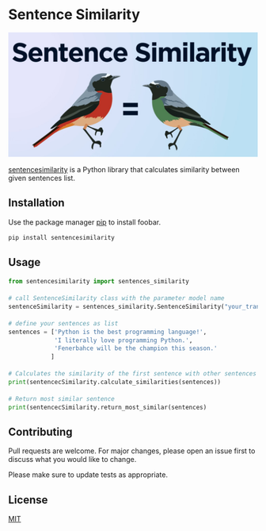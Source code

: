 # Sentence Similarity

<p align="center">
  <img src="logo/sentencesim.jpg" />
</p>


[sentencesimilarity](https://pypi.org/project/sentencesimilarity/)  is a Python library that calculates similarity between given sentences list.

## Installation

Use the package manager [pip](https://pip.pypa.io/en/stable/) to install foobar.

```bash
pip install sentencesimilarity
```

## Usage

```python
from sentencesimilarity import sentences_similarity

# call SentenceSimilarity class with the parameter model name
sentenceSimilarity = sentences_similarity.SentenceSimilarity("your_transformers_model")

# define your sentences as list
sentences = ['Python is the best programming language!',
             'I literally love programming Python.',
             'Fenerbahce will be the champion this season.'
            ]

# Calculates the similarity of the first sentence with other sentences 
print(sentencecSimilarity.calculate_similarities(sentences))

# Return most similar sentence
print(sentencecSimilarity.return_most_similar(sentences)
```

## Contributing
Pull requests are welcome. For major changes, please open an issue first to discuss what you would like to change.

Please make sure to update tests as appropriate.

## License
[MIT](https://choosealicense.com/licenses/mit/)

